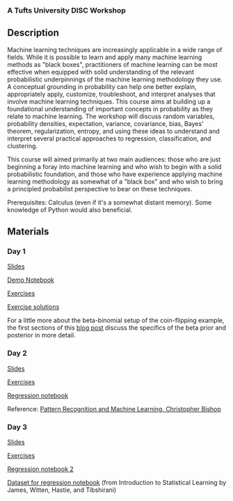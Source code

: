 ### A Tufts University DISC Workshop

## Description

Machine learning techniques are increasingly applicable in a wide range of fields. While it is possible to learn and apply many machine learning methods as "black boxes", practitioners of machine learning can be most effective when equipped with solid understanding of the relevant probabilistic underpinnings of the machine learning methodology they use. A conceptual grounding in probability can help one better explain, appropriately apply, customize, troubleshoot, and interpret analyses that involve machine learning techniques. This course aims at building up a foundational understanding of important concepts in probability as they relate to machine learning. The workshop will discuss random variables, probability densities, expectation, variance, covariance, bias, Bayes' theorem, regularization, entropy, and using these ideas to understand and interpret several practical approaches to regression, classification, and clustering.

This course will aimed primarily at two main audiences: those who are just beginning a foray into machine learning and who wish to begin with a solid probabilistic foundation, and those who have experience applying machine learning methodology as somewhat of a "black box" and who wish to bring a principled probabilist perspective to bear on these techniques.


Prerequisites: Calculus (even if it's a somewhat distant memory). Some knowledge of Python would also beneficial.


## Materials
### Day 1
[Slides](probability_for_machine_learning_slides_day1.pdf)

[Demo Notebook](https://colab.research.google.com/drive/1QW3G_hYhV6oiEso8UIWtl3-CtWPPmtLl?usp=sharing)

[Exercises](https://colab.research.google.com/drive/19p6Oyd11sl-rIzeki9eKMbypB2Zxnj5L?usp=sharing)	

[Exercise solutions](https://colab.research.google.com/drive/1yRWyYEUSufUxyRavJ2zUJvaxxCPUHcRr?usp=sharing)

For a little more about the beta-binomial setup of the coin-flipping example, the first sections of this [blog post](https://karinknudson.com/dirichletprocesses.html) discuss the specifics of the beta prior and posterior in more detail.

### Day 2
[Slides](probability_for_machine_learning_slides_day2.pdf)

[Exercises](https://colab.research.google.com/drive/18OawSMRYwPlUFrJKduX1kjtoJWwSKXAB?usp=sharing)	

[Regression notebook](https://colab.research.google.com/drive/1QXWgX7VjX5-fJvNSwqeHN-PetEl8eTdF?usp=sharing)

Reference: [Pattern Recognition and Machine Learning, Christopher Bishop](https://www.microsoft.com/en-us/research/uploads/prod/2006/01/Bishop-Pattern-Recognition-and-Machine-Learning-2006.pdf)

### Day 3
[Slides](probability_for_machine_learning_slides_day3.pdf)

[Exercises](https://colab.research.google.com/drive/1HFjdvjSDZ1EFcF6aY4AkfpVPbqRne-oP?usp=sharing)

[Regression notebook 2](https://colab.research.google.com/drive/1VQyRKw2SNv2_ii3ciaOx7aiyWZOcvmLH?usp=sharing)

[Dataset for regression notebook](Hitters.csv) (from Introduction to Statistical Learning by James, Witten, Hastie, and Tibshirani)
